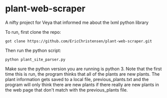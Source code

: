 # plant-web-scraper
A nifty project for Veya that informed me about the lxml python library

To run, first clone the repo:

`got clone https://github.com/EricChristensen/plant-web-scraper.git`

Then run the python script:

`python plant_site_parser.py`

Make sure the python version you are running is python 3. Note that the first time this is run, the program thinks that all of the plants are new plants. The plant information gets saved to a local file, previous_plants.txt and the program will only think there are new plants if there really are new plants in the web page that don't match with the previous_plants file.
